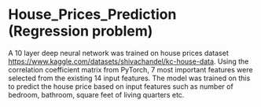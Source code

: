 # House_Prices_Prediction (Regression problem)
A 10 layer deep neural network was trained on house prices dataset https://www.kaggle.com/datasets/shivachandel/kc-house-data.
Using the correlation coefficient matrix from PyTorch, 7 most important features were selected from the existing 14 input features. The model was trained on this to predict the house price based on input features such as number of bedroom, bathroom, square feet of living quarters etc.

